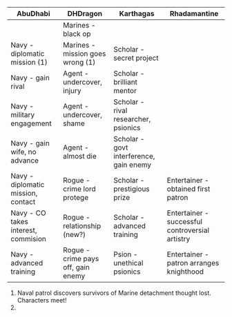 
| AbuDhabi | DHDragon | Karthagas | Rhadamantine |
|----------|----------|-----------|--------------|
|                                     |Marines - black op                 |                                       ||
|Navy - diplomatic mission (1)        |Marines - mission goes wrong (1)   |Scholar - secret project               ||
|Navy - gain rival                    |Agent - undercover, injury         |Scholar - brilliant mentor             ||
|Navy - military engagement           |Agent - undercover, shame          |Scholar - rival researcher, psionics   ||
|Navy - gain wife, no advance         |Agent - almost die                 |Scholar - govt interference, gain enemy||
|Navy - diplomatic mission, contact   |Rogue - crime lord protege         |Scholar - prestigious prize            |Entertainer - obtained first patron|
|Navy - CO takes interest, commision  |Rogue - relationship (new?)        |Scholar - advanced training            |Entertainer - successful controversial artistry|
|Navy - advanced training             |Rogue - crime pays off, gain enemy |Psion - unethical psionics             |Entertainer - patron arranges knighthood|

1. Naval patrol discovers survivors of Marine detachment thought lost. Characters meet!
2. 
